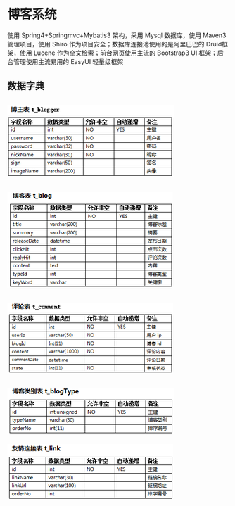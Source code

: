 # 博客系统
使用 Spring4+Springmvc+Mybatis3 架构，采用 Mysql 数据库，使用 Maven3 管理项目，使用 Shiro 作为项目安全；数据库连接池使用的是阿里巴巴的 Druid框  架，使用 Lucene 作为全文检索；前台网页使用主流的 Bootstrap3 UI 框架；后台管理使用主流易用的 EasyUI 轻量级框架<br>
## 数据字典
![](https://github.com/yuanxiaobo/Blog/raw/master/picture/6.png)
---
![](https://github.com/yuanxiaobo/Blog/raw/master/picture/10.png)
---
![](https://github.com/yuanxiaobo/Blog/raw/master/picture/9.png)
---
![](https://github.com/yuanxiaobo/Blog/raw/master/picture/8.png)
---
![](https://github.com/yuanxiaobo/Blog/raw/master/picture/7.png)


